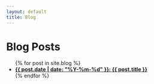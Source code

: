 ```yaml
---
layout: default
title: Blog
---
```


# Blog Posts

<ul>
  {% for post in site.blog %}
    <li>
      <a href="{{ post.url }}" style="font-weight: bold;">
        {{ post.date | date: "%Y-%m-%d" }}: {{ post.title }}
      </a>
    </li>
  {% endfor %}
</ul>
